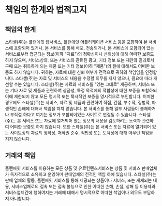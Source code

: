 # 책임의 한계와 법적고지



## 책임의 한계
스타셸(주)는 플랜에잇 웹서비스, 플랜에잇 어플리케이션 서비스 등을 포함하여 본 서비스에 포함되어 있거나, 본 서비스를 통해 배포, 전송되거나, 본 서비스에 포함되어 있는 서비스로부터 접근되는 정보(이하 "자료")의 정확성이나 신뢰성에 대해 어떠한 보증도 하지 않으며, 서비스상의, 또는 서비스와 관련된 광고, 기타 정보 또는 제안의 결과로서 구매 또는 취득하게 되는 제품 또는 기타 정보(이하 "제품")의 질에 대해서도 어떠한 보증도 하지 않습니다.
귀하는, 자료에 대한 신뢰 여부가 전적으로 귀하의 책임임을 인정합니다. 스타셸(주)는 자료 및 서비스의 내용을 수정할 의무를 지지 않으나, 필요에 따라 개선할 수는 있습니다.
스타셸(주)는 자료와 서비스를 "있는 그대로" 제공하며, 서비스 또는 기타 자료 및 제품과 관련하여 상품성, 특정 목적에의 적합성에 대한 보증을 포함하되 이에 제한되지 않고 모든 명시적 또는 묵시적인 보증을 명시적으로 부인합니다.
어떠한 경우에도 스타셸(주)는 서비스, 자료 및 제품과 관련하여 직접, 간접, 부수적, 징벌적, 파생적인 손해에 대해서 책임을 지지 않습니다.
본 서비스를 통해 일부 사람들이 불쾌하거나 부적절 하다고 여기는 정보가 포함되어있는 사이트로 연결될 수 있습니다.
스타셸(주)는 본 서비스 또는 자료에 열거되어 있는 정보의 내용을 검토하려는 노력과 관련하여 어떠한 보증도 하지 않습니다.
또한 스타셸(주)는 본 서비스 또는 자료에 열거되어 있는 사이트상의 자료의 정확성, 저작권 준수, 적법성 또는 도덕성에 대해 아무런 책임을 지지 않습니다.



## 거래의 책임
플랜에잇 서비스를 이용하는 모든 상품 및 유료컨텐츠서비스는 상품 및 서비스 판매업체가 독자적으로 소유하고 운영하며 판매업체의 전적인 책임 하에 있습니다. 스타셸(주)는 판매 업체의 활동, 플랜에잇 서비스를 통해 제공되는 상품이나 서비스, 또는 게재되는 내용, 서비스업체로의 접속 또는 접속 불능으로 인한 어떠한 손해, 손실, 상해 등 이용자와 서비스업체간에 행하여지는 거래에 대해서 명시적으로 어떠한 책임이나 의무도 부담하지 아니합니다.